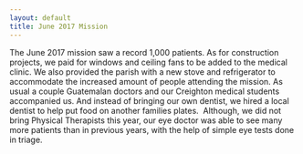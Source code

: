 ```yaml
---
layout: default
title: June 2017 Mission
---
```


The June 2017 mission saw a record 1,000 patients. As for construction projects, we paid for windows and ceiling fans to be added to the medical clinic. We also provided the parish with a new stove and refrigerator to accommodate the increased amount of people attending the mission. As usual a couple Guatemalan doctors and our Creighton medical students accompanied us. And instead of bringing our own dentist, we hired a local dentist to help put food on another families plates.&nbsp; Although, we did not bring Physical Therapists this year, our eye doctor was able to see many more patients than in previous years, with the help of simple eye tests done in triage.